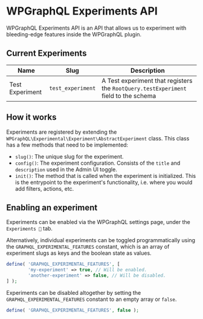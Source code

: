 # WPGraphQL Experiments API

WPGraphQL Experiments API is an API that allows us to experiment with bleeding-edge features inside the WPGraphQL plugin.

## Current Experiments

| Name | Slug | Description |
|------|------|-------------|
| Test Experiment | `test_experiment` | A Test experiment that registers the `RootQuery.testExperiment` field to the schema |

## How it works

Experiments are registered by extending the `WPGraphQL\Experimental\Experiment\AbstractExperiment` class. This class has a few methods that need to be implemented:

- `slug()`: The unique slug for the experiment.
- `config()`: The experiment configuration. Consists of the `title` and `description` used in the Admin UI toggle.
- `init()`: The method that is called when the experiment is initialized. This is the entrypoint to the experiment's functionality, i.e. where you would add filters, actions, etc.

## Enabling an experiment

Experiments can be enabled via the WPGraphQL settings page, under the `Experiments 🧪` tab.

Alternatively, individual experiments can be toggled programmatically using the `GRAPHQL_EXPERIMENTAL_FEATURES` constant, which is an array of experiment slugs as keys and the boolean state as values.

```php
define( 'GRAPHQL_EXPERIMENTAL_FEATURES', [
		'my-experiment' => true, // Will be enabled.
		'another-experiment' => false, // Will be disabled.
] );
```

Experiments can be disabled altogether by setting the `GRAPHQL_EXPERIMENTAL_FEATURES` constant to an empty array or `false`.

```php
define( 'GRAPHQL_EXPERIMENTAL_FEATURES', false );
```
